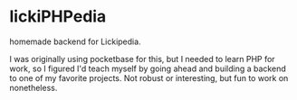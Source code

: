 # lickiPHPedia

homemade backend for Lickipedia.

I was originally using pocketbase for this, but I needed to learn PHP for work, so I figured I'd teach myself by going ahead and building a backend to one of my favorite projects. Not robust or interesting, but fun to work on nonetheless.
